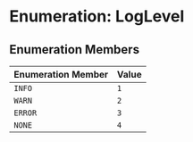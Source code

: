 # Enumeration: LogLevel

## Enumeration Members

| Enumeration Member | Value |
| ------------------ | ----- |
| `INFO`             | `1`   |
| `WARN`             | `2`   |
| `ERROR`            | `3`   |
| `NONE`             | `4`   |
